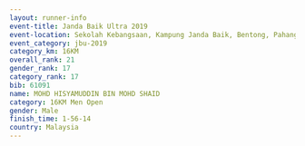 ```yaml
---
layout: runner-info 
event-title: Janda Baik Ultra 2019
event-location: Sekolah Kebangsaan, Kampung Janda Baik, Bentong, Pahang, Malaysia
event_category: jbu-2019 
category_km: 16KM  
overall_rank: 21
gender_rank: 17
category_rank: 17
bib: 61091
name: MOHD HISYAMUDDIN BIN MOHD SHAID
category: 16KM Men Open
gender: Male
finish_time: 1-56-14
country: Malaysia
---
```

